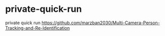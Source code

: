 # private-quick-run
private quick run https://github.com/marzban2030/Multi-Camera-Person-Tracking-and-Re-Identification
